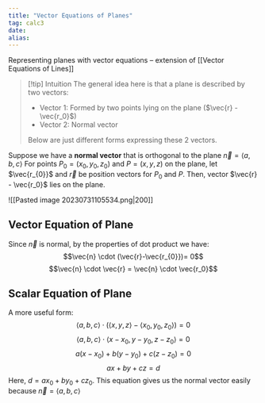 ```yaml
---
title: "Vector Equations of Planes"
tag: calc3
date: 
alias:
---
```


Representing planes with vector equations – extension of [[Vector Equations of Lines]]

> [!tip] Intuition
> The general idea here is that a plane is described by two vectors:
> - Vector 1: Formed by two points lying on the plane ($\vec{r} - \vec{r_0}$)
> - Vector 2: Normal vector
> 
>Below are just different forms expressing these 2 vectors.

Suppose we have a **normal vector** that is orthogonal to the plane $\vec{n} = \langle a,b,c \rangle$
For points $P_{0}= (x_{0}, y_{0}, z_{0})$ and $P=(x,y,z)$ on the plane, let $\vec{r_{0}}$ and $\vec{r}$ be position vectors for $P_0$ and $P$.
Then, vector $\vec{r} - \vec{r_0}$ lies on the plane. 


![[Pasted image 20230731105534.png|200]]

## Vector Equation of Plane
Since $\vec{n}$ is normal, by the properties of dot product we have: 
$$\vec{n} \cdot (\vec{r}-\vec{r_{0}})= 0$$$$\vec{n} \cdot \vec{r} = \vec{n} \cdot \vec{r_0}$$
## Scalar Equation of Plane
A more useful form:
$$\langle a,b,c \rangle \cdot (\langle x,y,z \rangle - \langle x_{0}, y_{0}, z_{0} \rangle) = 0$$
$$\langle a,b,c \rangle \cdot \langle x - x_{0}, y - y_{0}, z - z_{0} \rangle = 0$$
$$ a (x - x_{0}) + b (y - y_{0}) +c( z - z_{0}) = 0 $$
$$ax + by + cz = d$$
Here, $d = ax_{0}+ by_{0} + cz_{0}$.
This equation gives us the normal vector easily because $\vec{n}=\langle a,b,c \rangle$

